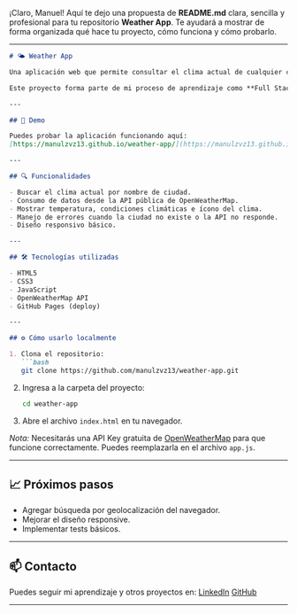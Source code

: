 ¡Claro, Manuel! Aquí te dejo una propuesta de **README.md** clara, sencilla y profesional para tu repositorio **Weather App**. Te ayudará a mostrar de forma organizada qué hace tu proyecto, cómo funciona y cómo probarlo.

---

````markdown
# 🌤️ Weather App

Una aplicación web que permite consultar el clima actual de cualquier ciudad utilizando una API pública.

Este proyecto forma parte de mi proceso de aprendizaje como **Full Stack Developer autodidacta**, enfocado en poner en práctica el consumo de APIs, manejo de asincronía con JavaScript y manipulación del DOM.

---

## 🚀 Demo

Puedes probar la aplicación funcionando aquí:  
[https://manulzvz13.github.io/weather-app/](https://manulzvz13.github.io/weather-app/)

---

## 🔍 Funcionalidades

- Buscar el clima actual por nombre de ciudad.
- Consumo de datos desde la API pública de OpenWeatherMap.
- Mostrar temperatura, condiciones climáticas e ícono del clima.
- Manejo de errores cuando la ciudad no existe o la API no responde.
- Diseño responsivo básico.

---

## 🛠️ Tecnologías utilizadas

- HTML5
- CSS3
- JavaScript
- OpenWeatherMap API
- GitHub Pages (deploy)

---

## ⚙️ Cómo usarlo localmente

1. Clona el repositorio:
   ```bash
   git clone https://github.com/manulzvz13/weather-app.git
````

2. Ingresa a la carpeta del proyecto:

   ```bash
   cd weather-app
   ```
3. Abre el archivo `index.html` en tu navegador.

*Nota:* Necesitarás una API Key gratuita de [OpenWeatherMap](https://openweathermap.org/) para que funcione correctamente. Puedes reemplazarla en el archivo `app.js`.

---

## 📈 Próximos pasos

* Agregar búsqueda por geolocalización del navegador.
* Mejorar el diseño responsive.
* Implementar tests básicos.

---

## 📫 Contacto

Puedes seguir mi aprendizaje y otros proyectos en:
[LinkedIn](https://www.linkedin.com/in/manulzvz)
[GitHub](https://github.com/manulzvz13)

---

```


